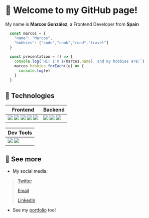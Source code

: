 # 👋 Welcome to my GitHub page!

My name is **Marcos González**, a Frontend Developer from **Spain**

```js
  const marcos = {
    "name": "Marcos",
    "hobbies": ["code","cook","read","travel"]
  }
  
  const presentation = () => {
    console.log(`Hi! I'm ${marcos.name}, and my hobbies are:`)
    marcos.hobbies.forEach((e) => {
      console.log(e)
    }
  }
```

## 🥽 Technologies 
| Frontend | Backend |
|----------|---------|
| <img src="https://img.shields.io/badge/HTML5-E34F26?style=for-the-badge&logo=html5&logoColor=white"/> <img src="https://img.shields.io/badge/CSS3-1572B6?style=for-the-badge&logo=css3&logoColor=white"/> <img src="https://img.shields.io/badge/JavaScript-373737?style=for-the-badge&logo=javascript&logoColor=F7DC6F"/> <img src="https://img.shields.io/badge/sass-cf649a?style=for-the-badge&logo=sass&logoColor=white"/> <img src="https://img.shields.io/badge/react-16181d?style=for-the-badge&logo=react&logoColor=61dafb"/> | <img src="https://img.shields.io/badge/node js-339933?style=for-the-badge&logo=nodedotjs&logoColor=white"/> <img src="https://img.shields.io/badge/php-7a86b8?style=for-the-badge&logo=php&logoColor=white"/> <img src="https://img.shields.io/badge/c%23-440094?style=for-the-badge&logo=csharp&logoColor=white"/> |

| Dev Tools |
|-----------|
|<img src="https://img.shields.io/badge/visual studio code-42abf1?style=for-the-badge&logo=visualstudiocode&logoColor=white"/> <img src="https://img.shields.io/badge/git-f15233?style=for-the-badge&logo=git&logoColor=white"/>|

## 👀 See more

* My social media:


> [Twitter](https://twitter.com/ImLecus)   
>
> [Email](mailto:marcosgf2005@gmail.com)
>
> [LinkedIn](https://linkedin.com/in/marcosgf)

* See my [portfolio](https://marcosgf.netlify.app) too!
